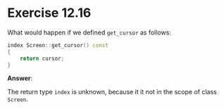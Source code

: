 # Exercise 12.16

What would happen if we defined `get_cursor` as follows:

```cpp
index Screen::get_cursor() const
{
    return cursor;
}
```

**Answer**:

The return type `index` is unknown, because it it not in the scope of class `Screen`.